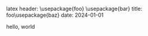 latex header:
    \usepackage{foo}
    \usepackage{bar}
title: foo\usepackage{baz}
date: 2024-01-01

hello, world
